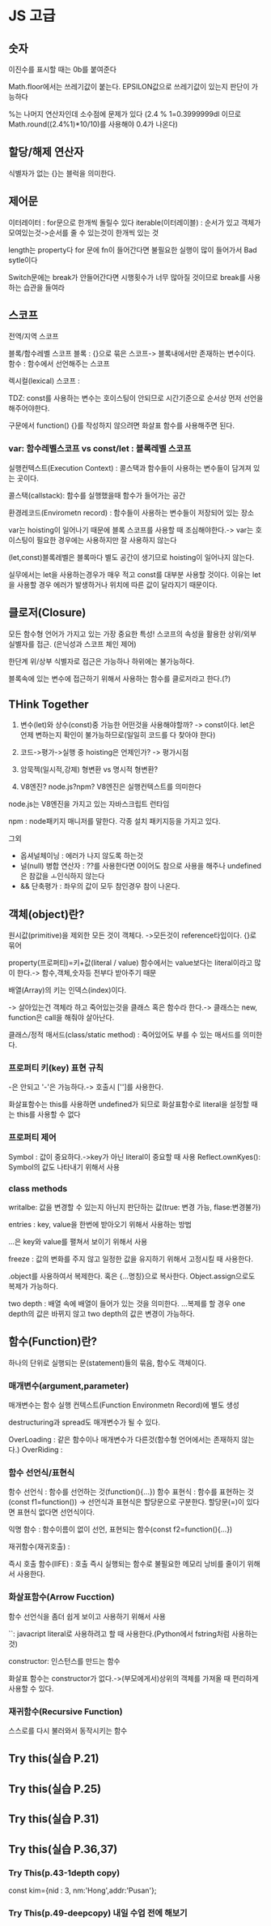 # JS 고급

## 숫자
이진수를 표시할 때는 0b를 붙여준다

Math.floor에서는 쓰레기값이 붙는다.
EPSILON값으로 쓰레기값이 있는지 판단이 가능하다

%는 나머지 연산자인데 소수점에 문제가 있다
(2.4 % 1=0.3999999dl 이므로 Math.round((2.4%1)*10/10)를 사용해야 0.4가 나온다)


## 할당/해제 연산자
식별자가 없는 {}는 블럭을 의미한다.


## 제어문
이터레이터 : for문으로 한개씩 돌릴수 있다
iterable(이터레이블) : 순서가 있고 객체가 모여있는것->순서를 줄 수 있는것이 한개씩 있는 것

length는 property다
for 문에 fn이 들어간다면 불필요한 실행이 많이 들어가서 Bad sytle이다

Switch문에는 break가 안들어간다면 시행횟수가 너무 많아질 것이므로 break를 사용하는 습관을 들여라


## 스코프
전역/지역 스코프

블록/함수레벨 스코프
블록 : {}으로 묶은 스코프-> 블록내에서만 존재하는 변수이다.
함수 : 함수에서 선언해주는 스코프

렉시컬(lexical) 스코프
: 

TDZ: const를 사용하는 변수는 호이스팅이 안되므로 시간기준으로 순서상 먼저 선언을 해주어야한다.


구문에서 function() {}를 작성하지 않으려면 화살표 함수를 사용해주면 된다.


### var: 함수레벨스코프 vs const/let : 블록레벨 스코프
실행컨텍스트(Execution Context) : 콜스택과 함수들이 사용하는 변수들이 담겨져 있는 곳이다.

 콜스택(callstack): 함수를 실행했을때 함수가 들어가는 공간

 환경레코드(Envirometn record) : 함수들이 사용하는 변수들이 저장되어 있는 장소
 
var는 hoisting이 일어나기 때문에 블록 스코프를 사용할 때 조심해야한다.-> var는 호이스팅이 필요한 경우에는 사용하지만 잘 사용하지 않는다

(let,const)블록레벨은 블록마다 별도 공간이 생기므로 hoisting이 일어나지 않는다.

실무에서는 let을 사용하는경우가 매우 적고 const를 대부분 사용할 것이다. 이유는 let을 사용할 경우 에러가 발생하거나 위치에 따른 값이 달라지기 때문이다.


## 클로저(Closure)
모든 함수형 언어가 가지고 있는 가장 중요한 특성!
스코프의 속성을 활용한 상위/외부 실별자를 접근. (은닉성과 스코프 체인 제어)

한단계 위/상부 식별자로 접근은 가능하나 하위에는 불가능하다.

블록속에 있는 변수에 접근하기 위해서 사용하는 함수를 클로저라고 한다.(?)

## THink Together
1. 변수(let)와 상수(const)중 가능한 어떤것을 사용해야할까? -> const이다. let은 언제 변하는지 확인이 불가능하므로(일일히 코드를 다 찾아야 한다)

2. 코드->평가->실행 중 hoisting은 언제인가? -> 평가시점

3. 암묵젝(일시적,강제) 형변환 vs 명시적 형변환?

4. V8엔진? node.js?npm?
V8엔진은 실행컨텍스트를 의미한다

node.js는 V8엔진을 가지고 있는 자바스크립트 런타임

npm : node패키지 매니저를 말한다. 각종 설치 패키지등을 가지고 있다.

그외
- 옵셔널체이닝 : 에러가 나지 않도록 하는것
- 널(null) 병합 연산자 : ??를 사용한다면 0이어도 참으로 사용을 해주나 undefined은 참값을 ㅗ인식하지 않는다
- && 단축평가 : 좌우의 값이 모두 참인경우 참이 나온다.


## 객체(object)란?
원시값(primitive)을 제외한 모든 것이 객체다.
->모든것이 reference타입이다.
{}로 묶어


property(프로퍼티)=키+값(literal / value)
함수에서는 value보다는 literal이라고 많이 한다.-> 함수,객체,숫자등 전부다 받아주기 때문

배열(Array)의 키는 인덱스(index)이다.


-> 살아있는건 객체라 하고 죽어있는것을 클래스 혹은 함수라 한다.-> 클래스는 new, function은 call을 해줘야 살아난다.

클래스/정적 매서드(class/static method) : 죽어있어도 부를 수 있는 매서드를 의미한다.

### 프로퍼티 키(key) 표현 규칙
-은 안되고 '-'은 가능하다.-> 호출시 ['']를 사용한다.

화살표함수는 this를 사용하면 undefined가 되므로 화살표함수로 literal을 설정할 때는 this를 사용할 수 없다

### 프로퍼티 제어
Symbol : 값이 중요하다.->key가 아닌 literal이 중요할 때 사용
Reflect.ownKyes(): Symbol의 값도 나타내기 위해서 사용

### class methods
writalbe: 값을 변경할 수 있는지 아닌지 판단하는 값(true: 변경 가능, flase:변경불가)

entries : key, value을 한번에 받아오기 위해서 사용하는 방법

...은 key와 value를 펼쳐서 보이기 위해서 사용

freeze : 값의 변화를 주지 않고 일정한 값을 유지하기 위해서 고정시킬 때 사용한다.

.object를 사용하여서 복제한다. 혹은 {...명칭}으로 복사한다.
Object.assign으로도 복제가 가능하다.

two depth : 배열 속에 배열이 들어가 있는 것을 의미한다.
...복제를 할 경우 one depth의 값은 바뀌지 않고 two depth의 값은 변경이 가능하다.


## 함수(Function)란?
하나의 단위로 실행되는 문(statement)들의 묶음, 함수도 객체이다.

### 매개변수(argument,parameter)
매개변수는 함수 실행 컨텍스트(Function Environmetn Record)에 별도 생성

destructuring과 spread도 매개변수가 될 수 있다.

OverLoading : 같은 함수이나 매개변수가 다른것(함수형 언어에서는 존재하지 않는다.)
OverRiding : 

### 함수 선언식/표현식
함수 선언식 : 함수를 선언하는 것(function(){...})
함수 표현식 : 함수를 표현하는 것(const f1=function())
-> 선언식과 표현식은 할당문으로 구분한다. 할당문(=)이 있다면 표현식 없다면 선언식이다.

익명 함수 : 함수이름이 없이 선언, 표현되는 함수(const f2=function(){...})


재귀함수(재귀호출) : 

즉시 호출 함수(IIFE) :
호출 즉시 실행되는 함수로 불필요한 메모리 낭비를 줄이기 위해서 사용한다.

### 화살표함수(Arrow Fucction)
함수 선언식을 좀더 쉽게 보이고 사용하기 위해서 사용

``: javacript literal로 사용하려고 할 때 사용한다.(Python에서 fstring처럼 사용하는것)

constructor: 인스턴스를 만드는 함수

화살표 함수는 constructor가 없다.->(부모에게서)상위의 객체를 가져올 때 편리하게 사용할 수 있다.


### 재귀함수(Recursive Function)
스스로를 다시 불러와서 동작시키는 함수


## Try this(실습 P.21)

## Try this(실습 P.25)

## Try this(실습 P.31)

## Try this(실습 P.36,37)

### Try This(p.43-1depth copy)
const kim={nid : 3, nm:'Hong',addr:'Pusan'};

### Try This(p.49-deepcopy) 내일 수업 전에 해보기